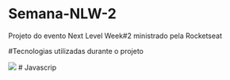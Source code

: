 # Semana-NLW-2
Projeto do evento Next Level Week#2 ministrado pela Rocketseat

#Tecnologias utilizadas durante o projeto

<img src="https://img.icons8.com/color/48/000000/javascript.png"/> # Javascrip
